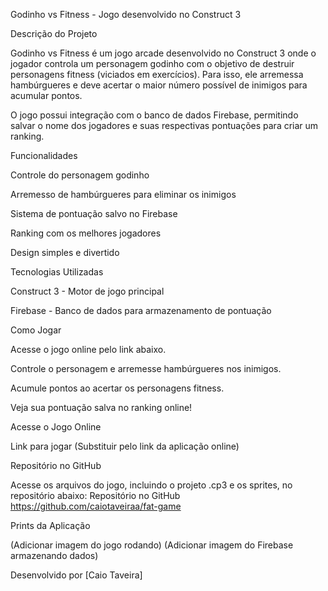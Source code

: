 Godinho vs Fitness - Jogo desenvolvido no Construct 3

Descrição do Projeto

Godinho vs Fitness é um jogo arcade desenvolvido no Construct 3 onde o jogador controla um personagem godinho com o objetivo de destruir personagens fitness (viciados em exercícios). Para isso, ele arremessa hambúrgueres e deve acertar o maior número possível de inimigos para acumular pontos.

O jogo possui integração com o banco de dados Firebase, permitindo salvar o nome dos jogadores e suas respectivas pontuações para criar um ranking.

Funcionalidades

Controle do personagem godinho

Arremesso de hambúrgueres para eliminar os inimigos

Sistema de pontuação salvo no Firebase

Ranking com os melhores jogadores

Design simples e divertido

Tecnologias Utilizadas

Construct 3 - Motor de jogo principal

Firebase - Banco de dados para armazenamento de pontuação

Como Jogar

Acesse o jogo online pelo link abaixo.

Controle o personagem e arremesse hambúrgueres nos inimigos.

Acumule pontos ao acertar os personagens fitness.

Veja sua pontuação salva no ranking online!

Acesse o Jogo Online

Link para jogar (Substituir pelo link da aplicação online)

Repositório no GitHub

Acesse os arquivos do jogo, incluindo o projeto .cp3 e os sprites, no repositório abaixo:
Repositório no GitHub https://github.com/caiotaveiraa/fat-game

Prints da Aplicação

 (Adicionar imagem do jogo rodando)
 (Adicionar imagem do Firebase armazenando dados)

Desenvolvido por [Caio Taveira]
